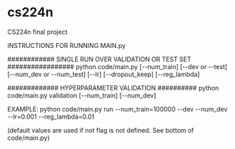 # cs224n
CS224n final project


INSTRUCTIONS FOR RUNNING MAIN.py

############ SINGLE RUN OVER VALIDATION OR TEST SET #################
python code/main.py [--num_train] [--dev or --test] [--num_dev or --num_test] [--lr] [--dropout_keep] [--reg_lambda]

############# HYPERPARAMETER VALIDATION ##########
python code/main.py validation [--num_train] [--num_dev]

EXAMPLE:
python code/main.py run --num_train=100000 --dev --num_dev --lr=0.001 --reg_lambda=0.01

(default values are used if not flag is not defined. See bottom of code/main.py)